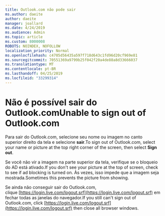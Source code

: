 ```yaml
---
title: Outlook.com não pode sair
ms.author: daeite
author: daeite
manager: joallard
ms.date: 4/24/2019
ms.audience: Admin
ms.topic: article
ms.custom: 8000008
ROBOTS: NOINDEX, NOFOLLOW
localization_priority: Normal
ms.openlocfilehash: c4705d56435a597f718d643c1fd96d20cf969e81
ms.sourcegitcommit: 70551369a9799b25f042f20a4de88a8d33666037
ms.translationtype: MT
ms.contentlocale: pt-BR
ms.lasthandoff: 04/25/2019
ms.locfileid: "33299314"
---
```

# <a name="unable-to-sign-out-of-outlookcom"></a><span data-ttu-id="df72a-102">Não é possível sair do Outlook.com</span><span class="sxs-lookup"><span data-stu-id="df72a-102">Unable to sign out of Outlook.com</span></span>

<span data-ttu-id="df72a-103">Para sair do Outlook.com, selecione seu nome ou imagem no canto superior direito da tela e selecione **sair**.</span><span class="sxs-lookup"><span data-stu-id="df72a-103">To sign out of Outlook.com, select your name or picture at the top right corner of the screen, then select **Sign out**.</span></span>

<span data-ttu-id="df72a-104">Se você não vir a imagem na parte superior da tela, verifique se o bloqueio do AD está ativado.</span><span class="sxs-lookup"><span data-stu-id="df72a-104">If you don't see your picture at the top of screen, check to see if ad blocking is turned on.</span></span> <span data-ttu-id="df72a-105">Às vezes, isso impede que a imagem seja mostrada.</span><span class="sxs-lookup"><span data-stu-id="df72a-105">Sometimes this prevents the picture from showing.</span></span>

<span data-ttu-id="df72a-106">Se ainda não conseguir sair do Outlook.com, clique [https://login.live.com/logout.srf](https://login.live.com/logout.srf) em fechar todas as janelas do navegador.</span><span class="sxs-lookup"><span data-stu-id="df72a-106">If you still can't sign out of Outlook.com, click [https://login.live.com/logout.srf](https://login.live.com/logout.srf) then close all browser windows.</span></span>